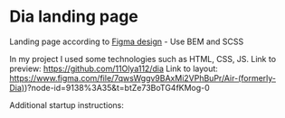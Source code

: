 # Dia landing page
Landing page according to [Figma design](https://www.figma.com/file/7qwsWggv9BAxMi2VPhBuPr/Air-(formerly-Dia)?node-id=9138%3A35) - Use BEM and SCSS

In my project I used some technologies such as HTML, CSS, JS.
Link to preview: https://github.com/11Olya112/dia
Link to layout: https://www.figma.com/file/7qwsWggv9BAxMi2VPhBuPr/Air-(formerly-Dia))?node-id=9138%3A35&t=btZe73BoTG4fKMog-0

Additional startup instructions:
